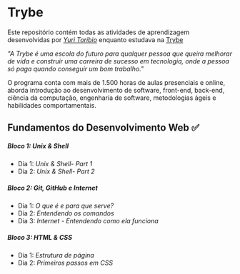 # Trybe

Este repositório contém todas as atividades de aprendizagem desenvolvidas por _[Yuri Toríbio](https://www.linkedin.com/in/yuri-toribio-b603861a6/)_ enquanto estudava na [Trybe](https://www.betrybe.com/) 

_"A Trybe é uma escola do futuro para qualquer pessoa que queira melhorar de vida e construir uma carreira de sucesso em tecnologia, onde a pessoa só paga quando conseguir um bom trabalho."_

O programa conta com mais de 1.500 horas de aulas presenciais e online, aborda introdução ao desenvolvimento de software, front-end, back-end, ciência da computação, engenharia de software, metodologias ágeis e habilidades comportamentais.

## Fundamentos do Desenvolvimento Web :white_check_mark:

##### Bloco 1: Unix & Shell

- Dia 1: _Unix & Shell- Part 1_
- Dia 2: _Unix & Shell- Part 2_

##### Bloco 2: Git, GitHub e Internet

- Dia 1:  _O que é e para que serve?_
- Dia 2:  _Entendendo os comandos_
- Dia 3:  _Internet - Entendendo como ela funciona_

##### Bloco 3: HTML & CSS

- Dia 1: _Estrutura de página_
- Dia 2: _Primeiros passos em CSS_
